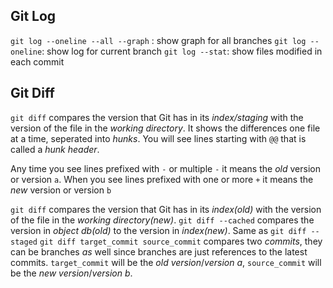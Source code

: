 ## Git Log
`git log --oneline --all --graph` : show graph for all branches
`git log --oneline`: show log for current branch
`git log --stat`: show files modified in each commit

## Git Diff
`git diff` compares the version that Git has in its _index/staging_ with the version of the file in the _working directory_. It shows the differences one file at a time, seperated into *hunks*. You will see lines starting with `@@` that is called a *hunk header*.

Any time you see lines prefixed with `-` or multiple `-` it means the *old* version or version `a`. When you see lines prefixed with one or more `+` it means the *new* version or version `b`

`git diff` compares the version that Git has in its _index(old)_ with the version of the file in the _working directory(new)_.
`git diff --cached` compares the version in *object db(old)* to the version in *index(new)*. Same as `git diff --staged`
`git diff target_commit source_commit` compares two *commits*, they can be branches *as* well since branches are just references to the latest commits. `target_commit` will be the *old version*/*version a*, `source_commit` will be the *new version*/*version b*.




